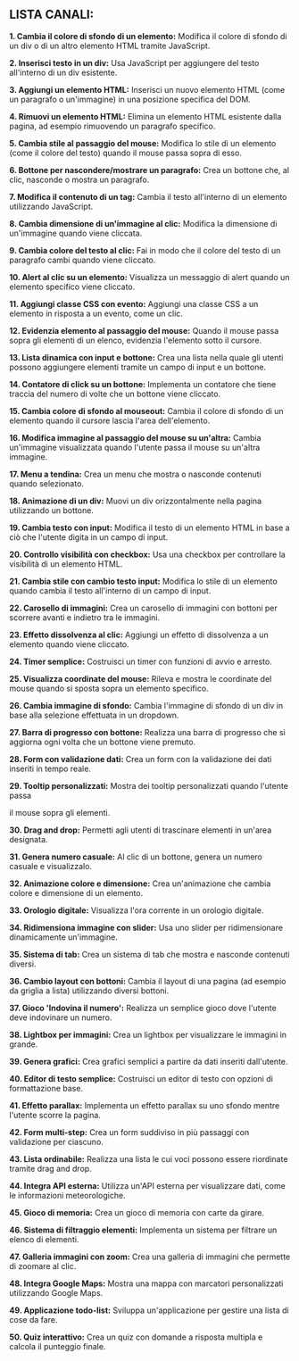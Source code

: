 ## LISTA CANALI:

**1. Cambia il colore di sfondo di un elemento:**
Modifica il colore di sfondo di un div o di un altro elemento HTML tramite JavaScript.

**2. Inserisci testo in un div:**
Usa JavaScript per aggiungere del testo all'interno di un div esistente.

**3. Aggiungi un elemento HTML:**
Inserisci un nuovo elemento HTML (come un paragrafo o un'immagine) in una posizione specifica del DOM.

**4. Rimuovi un elemento HTML:**
Elimina un elemento HTML esistente dalla pagina, ad esempio rimuovendo un paragrafo specifico.

**5. Cambia stile al passaggio del mouse:**
Modifica lo stile di un elemento (come il colore del testo) quando il mouse passa sopra di esso.

**6. Bottone per nascondere/mostrare un paragrafo:**
Crea un bottone che, al clic, nasconde o mostra un paragrafo.

**7. Modifica il contenuto di un tag:**
Cambia il testo all'interno di un elemento utilizzando JavaScript.

**8. Cambia dimensione di un'immagine al clic:**
Modifica la dimensione di un'immagine quando viene cliccata.

**9. Cambia colore del testo al clic:**
Fai in modo che il colore del testo di un paragrafo cambi quando viene cliccato.

**10. Alert al clic su un elemento:**
Visualizza un messaggio di alert quando un elemento specifico viene cliccato.

**11. Aggiungi classe CSS con evento:**
Aggiungi una classe CSS a un elemento in risposta a un evento, come un clic.

**12. Evidenzia elemento al passaggio del mouse:**
Quando il mouse passa sopra gli elementi di un elenco, evidenzia l'elemento sotto il cursore.

**13. Lista dinamica con input e bottone:**
Crea una lista nella quale gli utenti possono aggiungere elementi tramite un campo di input e un bottone.

**14. Contatore di click su un bottone:**
Implementa un contatore che tiene traccia del numero di volte che un bottone viene cliccato.

**15. Cambia colore di sfondo al mouseout:**
Cambia il colore di sfondo di un elemento quando il cursore lascia l'area dell'elemento.

**16. Modifica immagine al passaggio del mouse su un'altra:**
Cambia un'immagine visualizzata quando l'utente passa il mouse su un'altra immagine.

**17. Menu a tendina:**
Crea un menu che mostra o nasconde contenuti quando selezionato.

**18. Animazione di un div:**
Muovi un div orizzontalmente nella pagina utilizzando un bottone.

**19. Cambia testo con input:**
Modifica il testo di un elemento HTML in base a ciò che l'utente digita in un campo di input.

**20. Controllo visibilità con checkbox:**
Usa una checkbox per controllare la visibilità di un elemento HTML.

**21. Cambia stile con cambio testo input:**
Modifica lo stile di un elemento quando cambia il testo all'interno di un campo di input.

**22. Carosello di immagini:**
Crea un carosello di immagini con bottoni per scorrere avanti e indietro tra le immagini.

**23. Effetto dissolvenza al clic:**
Aggiungi un effetto di dissolvenza a un elemento quando viene cliccato.

**24. Timer semplice:**
Costruisci un timer con funzioni di avvio e arresto.

**25. Visualizza coordinate del mouse:**
Rileva e mostra le coordinate del mouse quando si sposta sopra un elemento specifico.

**26. Cambia immagine di sfondo:**
Cambia l'immagine di sfondo di un div in base alla selezione effettuata in un dropdown.

**27. Barra di progresso con bottone:**
Realizza una barra di progresso che si aggiorna ogni volta che un bottone viene premuto.

**28. Form con validazione dati:**
Crea un form con la validazione dei dati inseriti in tempo reale.

**29. Tooltip personalizzati:**
Mostra dei tooltip personalizzati quando l'utente passa

il mouse sopra gli elementi.

**30. Drag and drop:**
Permetti agli utenti di trascinare elementi in un'area designata.

**31. Genera numero casuale:**
Al clic di un bottone, genera un numero casuale e visualizzalo.

**32. Animazione colore e dimensione:**
Crea un'animazione che cambia colore e dimensione di un elemento.

**33. Orologio digitale:**
Visualizza l'ora corrente in un orologio digitale.

**34. Ridimensiona immagine con slider:**
Usa uno slider per ridimensionare dinamicamente un'immagine.

**35. Sistema di tab:**
Crea un sistema di tab che mostra e nasconde contenuti diversi.

**36. Cambio layout con bottoni:**
Cambia il layout di una pagina (ad esempio da griglia a lista) utilizzando diversi bottoni.

**37. Gioco 'Indovina il numero':**
Realizza un semplice gioco dove l'utente deve indovinare un numero.

**38. Lightbox per immagini:**
Crea un lightbox per visualizzare le immagini in grande.

**39. Genera grafici:**
Crea grafici semplici a partire da dati inseriti dall'utente.

**40. Editor di testo semplice:**
Costruisci un editor di testo con opzioni di formattazione base.

**41. Effetto parallax:**
Implementa un effetto parallax su uno sfondo mentre l'utente scorre la pagina.

**42. Form multi-step:**
Crea un form suddiviso in più passaggi con validazione per ciascuno.

**43. Lista ordinabile:**
Realizza una lista le cui voci possono essere riordinate tramite drag and drop.

**44. Integra API esterna:**
Utilizza un'API esterna per visualizzare dati, come le informazioni meteorologiche.

**45. Gioco di memoria:**
Crea un gioco di memoria con carte da girare.

**46. Sistema di filtraggio elementi:**
Implementa un sistema per filtrare un elenco di elementi.

**47. Galleria immagini con zoom:**
Crea una galleria di immagini che permette di zoomare al clic.

**48. Integra Google Maps:**
Mostra una mappa con marcatori personalizzati utilizzando Google Maps.

**49. Applicazione todo-list:**
Sviluppa un'applicazione per gestire una lista di cose da fare.

**50. Quiz interattivo:**
Crea un quiz con domande a risposta multipla e calcola il punteggio finale.
